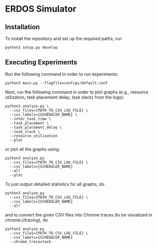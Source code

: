 # ERDOS Simulator

## Installation

To install the repository and set up the required paths, run

```console
python3 setup.py develop
```

## Executing Experiments

Run the following command in order to run experiments:

```console
python3 main.py --flagfile=configs/default.conf
```

Next, run the following command in order to plot graphs (e.g., resource
utilization, task placement delay, task slack) from the logs):

```console
python3 analyze.py \
  --csv_files={PATH_TO_CSV_LOG_FILE} \
  --csv_labels={SCHEDULER_NAME} \
  --inter_task_time \
  --task_placement \
  --task_placement_delay \
  --task_slack \
  --resource_utilization
  --plot
```

or plot all the graphs using:

```console
python3 analyze.py
  --csv_files={PATH_TO_CSV_LOG_FILE} \
  --csv_labels={SCHEDULER_NAME}
  --all
  --plot
```

To just output detailed statistics for all graphs, do

```console
python3 analyze.py
  --csv_files={PATH_TO_CSV_LOG_FILE} \
  --csv_labels={SCHEDULER_NAME}
  --all
```

and to convert the given CSV files into Chrome traces (to be visualized in chrome://tracing), do

```console
python3 analyze.py
  --csv_files={PATH_TO_CSV_LOG_FILE} \
  --csv_labels={SCHEDULER_NAME}
  --chrome_trace=task
```
